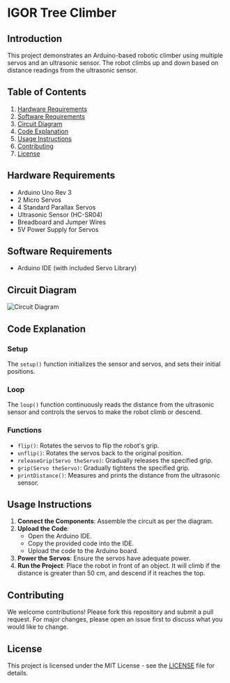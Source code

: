 # IGOR Tree Climber
## Introduction
This project demonstrates an Arduino-based robotic climber using multiple servos and an ultrasonic sensor. The robot climbs up and down based on distance readings from the ultrasonic sensor.

## Table of Contents
1. [Hardware Requirements](#hardware-requirements)
2. [Software Requirements](#software-requirements)
3. [Circuit Diagram](#circuit-diagram)
4. [Code Explanation](#code-explanation)
5. [Usage Instructions](#usage-instructions)
6. [Contributing](#contributing)
7. [License](#license)

## Hardware Requirements
- Arduino Uno Rev 3
- 2 Micro Servos
- 4 Standard Parallax Servos
- Ultrasonic Sensor (HC-SR04)
- Breadboard and Jumper Wires
- 5V Power Supply for Servos

## Software Requirements
- Arduino IDE (with included Servo Library)

## Circuit Diagram
![Circuit Diagram](path/to/circuit-diagram.png)

## Code Explanation
### Setup
The `setup()` function initializes the sensor and servos, and sets their initial positions.

### Loop
The `loop()` function continuously reads the distance from the ultrasonic sensor and controls the servos to make the robot climb or descend.

### Functions
- `flip()`: Rotates the servos to flip the robot's grip.
- `unflip()`: Rotates the servos back to the original position.
- `releaseGrip(Servo theServo)`: Gradually releases the specified grip.
- `grip(Servo theServo)`: Gradually tightens the specified grip.
- `printDistance()`: Measures and prints the distance from the ultrasonic sensor.

## Usage Instructions
1. **Connect the Components**: Assemble the circuit as per the diagram.
2. **Upload the Code**:
    - Open the Arduino IDE.
    - Copy the provided code into the IDE.
    - Upload the code to the Arduino board.
3. **Power the Servos**: Ensure the servos have adequate power.
4. **Run the Project**: Place the robot in front of an object. It will climb if the distance is greater than 50 cm, and descend if it reaches the top.

## Contributing
We welcome contributions! Please fork this repository and submit a pull request. For major changes, please open an issue first to discuss what you would like to change.

## License
This project is licensed under the MIT License - see the [LICENSE](LICENSE) file for details.
